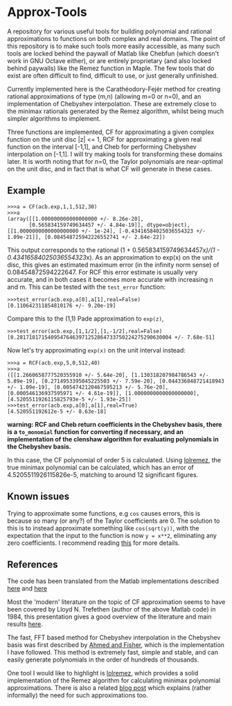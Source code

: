 # Approx-Tools

A repository for various useful tools for building polynomial and rational approximations to functions on both complex and real domains. The point of this repository is to make such tools more easily accessible, as many such tools are locked behind the paywall of Matlab like Chebfun (which doesn't work in GNU Octave either), or are entirely proprietary (and also locked behind paywalls) like the Remez function in Maple. The few tools that do exist are often difficult to find, difficult to use, or just generally unfinished.

Currently implemented here is the Carathéodory-Fejér method for creating rational approximations of type (m,n) (allowing m=0 or n=0), and an implementation of Chebyshev interpolation. These are extremely close to the minimax rationals generated by the Remez algorithm, whilst being much simpler algorithms to implement.

Three functions are implemented, CF for approximating a given complex function on the unit disc |z| <= 1, RCF for approximating a given real function on the interval [-1,1], and Cheb for performing Chebyshev interpolation on [-1,1]. I will try making tools for transforming these domains later. It is worth noting that for n=0, the Taylor polynomials are near-optimal on the unit disc, and in fact that is what CF will generate in these cases.

## Example
```
>>>a = CF(acb.exp,1,1,512,30)
>>>a
(array([[1.000000000000000000 +/- 8.26e-20],
       [0.565834159749634457 +/- 4.84e-19]], dtype=object), [[1.0000000000000000000 +/- 1e-24], [-0.43416584025036554323 +/- 1.09e-21]], [0.084548725942226552741 +/- 2.64e-22])
```

This output corresponds to the rational (1 + 0.565834159749634457*x)/(1 - 0.43416584025036554323*x). As an approximation to exp(x) on the unit disc, this gives an estimated maximum error (in the infinity norm sense) of 0.08454872594222647.
For RCF this error estimate is usually very accurate, and in both cases it becomes more accurate with increasing n and m. This can be tested with the `test_error` function:

```
>>>test_error(acb.exp,a[0],a[1],real=False)
[0.110642311854810176 +/- 9.20e-19]
```
Compare this to the (1,1) Pade approximation to `exp(z)`,
```
>>>test_error(acb.exp,[1,1/2],[1,-1/2],real=False)
[0.28171817154095476463971252864733750224275290630004 +/- 7.68e-51]
```
Now let's try approximating `exp(x)` on the unit interval instead:
```
>>>a = RCF(acb.exp,5,0,512,40)
>>>a
([[1.2660658777520355910 +/- 5.64e-20], [1.130318207984786543 +/- 5.89e-19], [0.2714953395045225503 +/- 7.59e-20], [0.044336848721418943 +/- 1.09e-19], [0.0054742120467595213 +/- 5.76e-20], [0.000546136937595971 +/- 4.61e-19]], [1.0000000000000000000], [4.5205511926115825793e-5 +/- 1.93e-25])
>>>test_error(acb.exp,a[0],a[1],real=True)
[4.520551192612e-5 +/- 8.63e-18]
```

<b> warning: RCF and Cheb return coefficients in the Chebyshev basis, there is a `to_monomial` function for converting if necessary, and an implementation of the clenshaw algorithm for evaluating polynomials in the Chebyshev basis.</b>

In this case, the CF polynomial of order 5 is calculated. Using [lolremez](https://github.com/samhocevar/lolremez), the true minimax polynomial can be calculated, which has an error of 4.5205511926115826e-5, matching to around 12 significant figures.

## Known issues

Trying to approximate some functions, e.g `cos` causes errors, this is because so many (or any?) of the Taylor coefficients are 0. The solution to this is to instead approximate something like `cos(sqrt(y))`, with the expectation that the input to the function is now `y = x**2`, eliminating any zero coefficients. I recommend reading [this](https://github.com/samhocevar/lolremez/wiki/Tutorial-3-of-5%3A-changing-variables-for-simpler-polynomials) for more details.

## References

The code has been translated from the Matlab implementations described [here](https://people.maths.ox.ac.uk/trefethen/matlabCF.pdf) and [here](https://www.chebfun.org/examples/approx/CF30.html)

Most the 'modern' literature on the topic of CF approximation seems to have been covered by Lloyd N. Trefethen (author of the above Matlab code) in 1984, this presentation gives a good overview of the literature and main results [here](https://people.maths.ox.ac.uk/trefethen//cftalk.pdf).

The fast, FFT based method for Chebyshev interpolation in the Chebyshev basis was first described by [Ahmed and Fisher](http://dx.doi.org/10.1080/00207167008803043), which is the implementation I have followed. This method is extremely fast, simple and stable, and can easily generate polynomials in the order of hundreds of thousands.

One tool I would like to highlight is [lolremez](https://github.com/samhocevar/lolremez), which provides a solid implementation of the Remez algorithm for calculating minimax polynomial approximations. There is also a related [blog post](https://lolengine.net/blog/2011/12/21/better-function-approximations) which explains (rather informally) the need for such approximations too.
